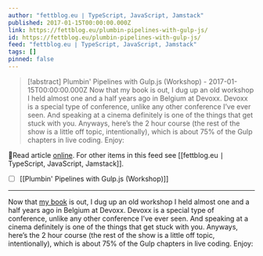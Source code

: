 ```yaml
---
author: "fettblog․eu ∣ TypeScript, JavaScript, Jamstack"
published: 2017-01-15T00:00:00.000Z
link: https://fettblog.eu/plumbin-pipelines-with-gulp-js/
id: https://fettblog.eu/plumbin-pipelines-with-gulp-js/
feed: "fettblog․eu ∣ TypeScript, JavaScript, Jamstack"
tags: []
pinned: false
---
```

> [!abstract] Plumbin' Pipelines with Gulp.js (Workshop) - 2017-01-15T00:00:00.000Z
> Now that my book is out, I dug up an old workshop I held almost one and a half years ago in Belgium at Devoxx. Devoxx is a special type of conference, unlike any other conference I’ve ever seen. And speaking at a cinema definitely is one of the things that get stuck with you. Anyways, here’s the 2 hour course (the rest of the show is a little off topic, intentionally), which is about 75% of the Gulp chapters in live coding. Enjoy:

🔗Read article [online](https://fettblog.eu/plumbin-pipelines-with-gulp-js/). For other items in this feed see [[fettblog․eu ∣ TypeScript, JavaScript, Jamstack]].

- [ ] [[Plumbin' Pipelines with Gulp․js (Workshop)]]
- - -
Now that [my book](https://manning.com/baumgartner) is out, I dug up an old workshop I held almost one and a half years ago in Belgium at Devoxx. Devoxx is a special type of conference, unlike any other conference I’ve ever seen. And speaking at a cinema definitely is one of the things that get stuck with you. Anyways, here’s the 2 hour course (the rest of the show is a little off topic, intentionally), which is about 75% of the Gulp chapters in live coding. Enjoy:
